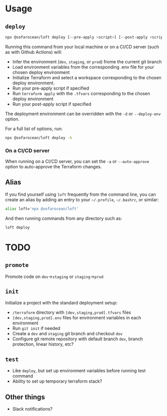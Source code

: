 # Usage

## `deploy`

```bash
npx @sofarocean/loft deploy [--pre-apply <script>] [--post-apply <script>]
```

Running this command from your local machine or on a CI/CD server (such as with Github Actions) will:

- Infer the environment (`dev`, `staging`, or `prod`) frome the current git branch
- Load environment variables from the corresponding .env file for your chosen deploy environment
- Initialize Terraform and select a workspace corresponding to the chosen deploy environment.
- Run your pre-apply script if specified
- Run `terraform apply` with the `.tfvars` corresponding to the chosen deploy environment
- Run your post-apply script if specified

The deployment environment can be overridden with the `-d` or `--deploy-env` option.

For a full list of options, run:

```bash
npx @sofarocean/loft deploy -h
```

### On a CI/CD server

When running on a CI/CD server, you can set the `-a` or `--auto-approve` option to auto-approve the Terraform changes.

## Alias

If you find yourself using `loft` frequently from the command line, you can create an alias by adding an entry to your `~/.profile`, `~/.bashrc`, or similar:

```bash
alias loft='npx @sofarocean/loft'
```

And then running commands from any directory such as:

```bash
loft deploy
```

# TODO

## `promote`

Promote code on `dev`->`staging` or `staging`->`prod`

## `init`

Initialize a project with the standard deployment setup:

- `/terraform` directory with `[dev,staging,prod].tfvars` files
- `[dev,staging,prod].env` files for environment variables in each environment
- Run `git init` if needed
- Create a `dev` and `staging` git branch and checkout `dev`
- Configure git remote repository with default branch `dev`, branch protection, linear history, etc?

## `test`

- Like `deploy`, but set up environment variables before running test command
- Ability to set up temporary terraform stack?

## Other things

- Slack notifications?
